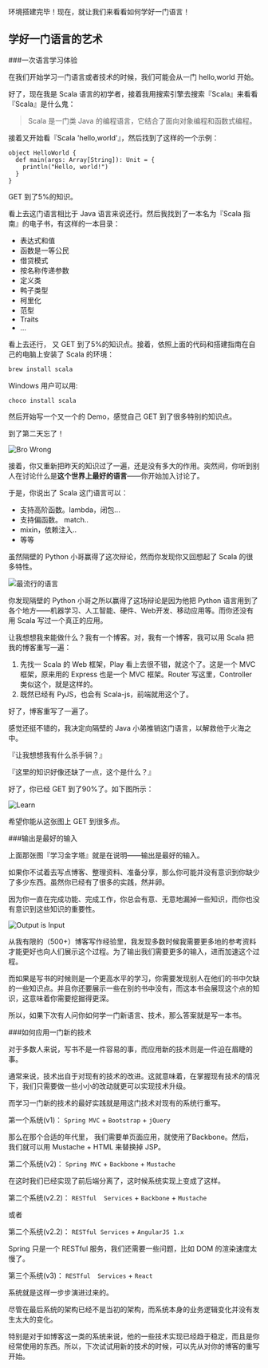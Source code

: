 环境搭建完毕！现在，就让我们来看看如何学好一门语言！

学好一门语言的艺术
---

###一次语言学习体验

在我们开始学习一门语言或者技术的时候，我们可能会从一门 hello,world 开始。

好了，现在我是 Scala 语言的初学者，接着我用搜索引擎去搜索『Scala』来看看『Scala』是什么鬼：

>  Scala 是一门类 Java 的编程语言，它结合了面向对象编程和函数式编程。

接着又开始看『Scala 'hello,world'』，然后找到了这样的一个示例：

```
object HelloWorld {
  def main(args: Array[String]): Unit = {
    println("Hello, world!")
  }
}
```

GET 到了5%的知识。

看上去这门语言相比于 Java 语言来说还行。然后我找到了一本名为『Scala 指南』的电子书，有这样的一本目录：

 - 表达式和值
 - 函数是一等公民
 - 借贷模式
 - 按名称传递参数
 - 定义类
 - 鸭子类型
 - 柯里化
 - 范型
 - Traits
 - ...

看上去还行， 又 GET 到了5%的知识点。接着，依照上面的代码和搭建指南在自己的电脑上安装了 Scala 的环境：

```bash
brew install scala
```

Windows 用户可以用:

```
choco install scala
```

然后开始写一个又一个的 Demo，感觉自己 GET 到了很多特别的知识点。

到了第二天忘了！

![Bro Wrong](chapters/chapter1/wrong.jpg)

接着，你又重新把昨天的知识过了一遍，还是没有多大的作用。突然间，你听到别人在讨论什么是**这个世界上最好的语言**——你开始加入讨论了。

于是，你说出了 Scala 这门语言可以：

 - 支持高阶函数。lambda，闭包...
 - 支持偏函数。 match..
 - mixin，依赖注入..
 - 等等

虽然隔壁的 Python 小哥赢得了这次辩论，然而你发现你又回想起了 Scala 的很多特性。

![最流行的语言](chapters/chapter1/popular.jpg)

你发现隔壁的 Python 小哥之所以赢得了这场辩论是因为他把 Python 语言用到了各个地方——机器学习、人工智能、硬件、Web开发、移动应用等。而你还没有用 Scala 写过一个真正的应用。

让我想想我来能做什么？我有一个博客。对，我有一个博客，我可以用 Scala 把我的博客重写一遍：

1. 先找一 Scala 的 Web 框架，Play 看上去很不错，就这个了。这是一个 MVC 框架，原来用的 Express 也是一个 MVC 框架。Router 写这里，Controller 类似这个，就是这样的。
2. 既然已经有 PyJS，也会有 Scala-js，前端就用这个了。

好了，博客重写了一遍了。

感觉还挺不错的，我决定向隔壁的 Java 小弟推销这门语言，以解救他于火海之中。

『让我想想我有什么杀手锏？』

『这里的知识好像还缺了一点，这个是什么？』

好了，你已经 GET 到了90%了。如下图所示：

![Learn](chapters/chapter1/learn.jpg)

希望你能从这张图上 GET 到很多点。

###输出是最好的输入

上面那张图『学习金字塔』就是在说明——输出是最好的输入。

如果你不试着去写点博客、整理资料、准备分享，那么你可能并没有意识到你缺少了多少东西。虽然你已经有了很多的实践，然并卵。

因为你一直在完成功能、完成工作，你总会有意、无意地漏掉一些知识，而你也没有意识到这些知识的重要性。

![Output is Input](chapters/chapter1/output-input.png)

从我有限的（500+）博客写作经验里，我发现多数时候我需要更多地的参考资料才能更好也向人们展示这个过程。为了输出我们需要更多的输入，进而加速这个过程。

而如果是写书的时候则是一个更高水平的学习，你需要发现别人在他们的书中欠缺的一些知识点。并且你还要展示一些在别的书中没有，而这本书会展现这个点的知识，这意味着你需要挖掘得更深。

所以，如果下次有人问你如何学一门新语言、技术，那么答案就是写一本书。

###如何应用一门新的技术

对于多数人来说，写书不是一件容易的事，而应用新的技术则是一件迫在眉睫的事。

通常来说，技术出自于对现有的技术的改进。这就意味着，在掌握现有技术的情况下，我们只需要做一些小小的改动就更可以实现技术升级。

而学习一门新的技术的最好实践就是用这门技术对现有的系统行重写。

第一个系统(v1)： ``Spring MVC`` + ``Bootstrap`` + ``jQuery``

那么在那个合适的年代里， 我们需要单页面应用，就使用了Backbone。然后，我们就可以用 Mustache + HTML 来替换掉 JSP。

第二个系统(v2)： ``Spring MVC`` +  ``Backbone`` + ``Mustache``

在这时我们已经实现了前后端分离了，这时候系统实现上变成了这样。

第二个系统(v2.2)： ``RESTful  Services`` +  ``Backbone`` + ``Mustache``

或者

第二个系统(v2.2)： ``RESTful Services`` +  ``AngularJS 1.x``

Spring 只是一个 RESTful 服务，我们还需要一些问题，比如 DOM 的渲染速度太慢了。

第三个系统(v3)： ``RESTful  Services`` + ``React``

系统就是这样一步步演进过来的。

尽管在最后系统的架构已经不是当初的架构，而系统本身的业务逻辑变化并没有发生太大的变化。

特别是对于如博客这一类的系统来说，他的一些技术实现已经趋于稳定，而且是你经常使用的东西。所以，下次试试用新的技术的时候，可以先从对你的博客的重写开始。
